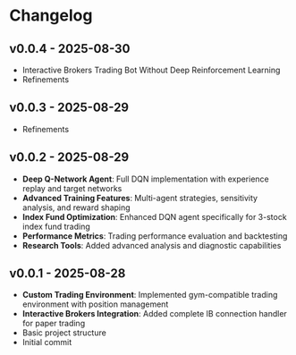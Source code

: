 # Changelog

## v0.0.4 - 2025-08-30
* Interactive Brokers Trading Bot Without Deep Reinforcement Learning
* Refinements

## v0.0.3 - 2025-08-29
* Refinements

## v0.0.2 - 2025-08-29
* **Deep Q-Network Agent**: Full DQN implementation with experience replay and target networks
* **Advanced Training Features**: Multi-agent strategies, sensitivity analysis, and reward shaping
* **Index Fund Optimization**: Enhanced DQN agent specifically for 3-stock index fund trading
* **Performance Metrics**: Trading performance evaluation and backtesting
* **Research Tools**: Added advanced analysis and diagnostic capabilities

## v0.0.1 - 2025-08-28
* **Custom Trading Environment**: Implemented gym-compatible trading environment with position management
* **Interactive Brokers Integration**: Added complete IB connection handler for paper trading
* Basic project structure
* Initial commit